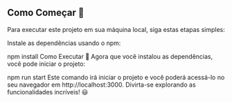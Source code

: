 ## Como Começar 🚀

Para executar este projeto em sua máquina local, siga estas etapas simples:

Instale as dependências usando o npm:

npm install
Como Executar 🏃
Agora que você instalou as dependências, você pode iniciar o projeto:

npm run start
Este comando irá iniciar o projeto e você poderá acessá-lo no seu navegador em http://localhost:3000. Divirta-se explorando as funcionalidades incríveis! 😃
